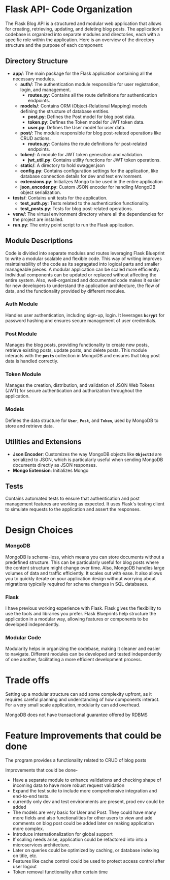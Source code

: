 # Flask API- Code Organization

The Flask Blog API is a structured and modular web application that allows for creating, retrieving, updating, and deleting blog posts. The application's codebase is organized into separate modules and directories, each with a specific role within the application. Here is an overview of the directory structure and the purpose of each component:

## **Directory Structure**

- **app/**: The main package for the Flask application containing all the necessary modules.
    - **auth/**: The authentication module responsible for user registration, login, and management.
        - **routes.py**: Contains all the route definitions for authentication endpoints.
    - **models/**: Contains ORM (Object-Relational Mapping) models defining the structure of database entities.
        - **post.py**: Defines the Post model for blog post data.
        - **token.py**: Defines the Token model for JWT token data.
        - **user.py**: Defines the User model for user data.
    - **post/**: The module responsible for blog post-related operations like CRUD actions.
        - **routes.py**: Contains the route definitions for post-related endpoints.
    - **token/**: A module for JWT token generation and validation.
        - **jwt_util.py**: Contains utility functions for JWT token operations.
    - **static/**: A directory to hold swagger.json
    - **config.py**: Contains configuration settings for the application, like database connection details for dev and test environment.
    - **extensions.py**: Initializes Mongo to be used in the entire application
    - **json_encoder.py**: Custom JSON encoder for handling MongoDB object serialization.
- **tests/**: Contains unit tests for the application.
    - **test_auth.py**: Tests related to the authentication functionality.
    - **test_posts.py**: Tests for blog post-related operations.
- **venv/**: The virtual environment directory where all the dependencies for the project are installed.
- **run.py**: The entry point script to run the Flask application.

## **Module Descriptions**

Code is divided into separate modules and routes leveraging Flask Blueprint to write a modular scalable and flexible code. This way of writing improves maintainability of the code as its segragated into logical parts and smaller manageable pieces. A modular application can be scaled more efficiently. Individual components can be updated or replaced without affecting the entire system. Also, well-organized and documented code makes it easier for new developers to understand the application architecture, the flow of data, and the functionality provided by different modules.

### **Auth Module**

Handles user authentication, including sign-up, login. It leverages **`bcrypt`** for password hashing and ensures secure management of user credentials.

### **Post Module**

Manages the blog posts, providing functionality to create new posts, retrieve existing posts, update posts, and delete posts. This module interacts with the **`posts`** collection in MongoDB and ensures that blog post data is handled correctly.

### **Token Module**

Manages the creation, distribution, and validation of JSON Web Tokens (JWT) for secure authentication and authorization throughout the application.

### **Models**

Defines the data structure for **`User`**, **`Post`**, and **`Token`**, used by MongoDB to store and retrieve data.

## **Utilities and Extensions**

- **Json Encoder**: Customizes the way MongoDB objects like **`ObjectId`** are serialized to JSON, which is particularly useful when sending MongoDB documents directly as JSON responses.
- **Mongo Extension**: Initializes Mongo

## **Tests**

Contains automated tests to ensure that authentication and post management features are working as expected. It uses Flask's testing client to simulate requests to the application and assert the responses.

# Design Choices

### MongoDB

MongoDB is schema-less, which means you can store documents without a predefined structure. This can be particularly useful for blog posts where the content structure might change over time. Also, MongoDB handles large volumes of data and traffic efficiently. It scales out with ease. It also allows you to quickly iterate on your application design without worrying about migrations typically required for schema changes in SQL databases.

### Flask

I have previous working experience with Flask. Flask gives the flexibility to use the tools and libraries you prefer. Flask Blueprints help structure the application in a modular way, allowing features or components to be developed independently.

### Modular Code

Modularity helps in organizing the codebase, making it cleaner and easier to navigate. Different modules can be developed and tested independently of one another, facilitating a more efficient development process.

# Trade offs

Setting up a modular structure can add some complexity upfront, as it requires careful planning and understanding of how components interact. For a very small scale application, modularity can add overhead.

MongoDB does not have transactional guarantee offered by RDBMS

# Feature Improvements that could be done

The program provides a functionality related to CRUD of blog posts

Improvements that could be done-

- Have a separate module to enhance validations and checking shape of incoming data to have more robust request validation
- Expand the test suite to include more comprehensive integration and end-to-end tests.
- currently only dev and test environments are present, prod env could be added
- The models are very basic for User and Post. They could have many more fields and also functionalities for other users to view and add comments on blog post could be added later on making application more complex.
- Introduce internationalization for global support
- If scaling needs arise, application could be refactored into into a microservices architecture.
- Later on queries could be optimized by caching, or database indexing on title, etc.
- Features like cache control could be used to protect access control after user logout
- Token removal functionality after certain time